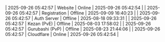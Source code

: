 | 2025-09-26 05:42:57 | Website | Online | 2025-09-26 05:42:54 |
| 2025-09-26 05:42:57 | Registration | Offline | 2025-09-09 16:40:23 |
| 2025-09-26 05:42:57 | Auth Server | Offline | 2025-08-18 09:33:31 |
| 2025-09-26 05:42:57 | Kezan (PvE) | Offline | 2025-08-03 17:58:02 |
| 2025-09-26 05:42:57 | Gurubashi (PvP) | Offline | 2025-08-23 21:44:06 |
| 2025-09-26 05:42:57 | Cloudflare | Online | 2025-09-26 05:42:54 |
